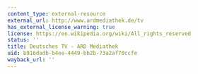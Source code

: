 ```yaml
---
content_type: external-resource
external_url: http://www.ardmediathek.de/tv
has_external_license_warning: true
license: https://en.wikipedia.org/wiki/All_rights_reserved
status: ''
title: Deutsches TV - ARD Mediathek
uid: b916dadb-b4ee-4449-bb2b-73a2af70ccfe
wayback_url: ''
---
```

